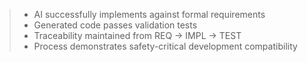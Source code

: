 > - AI successfully implements against formal requirements
> - Generated code passes validation tests
> - Traceability maintained from REQ → IMPL → TEST
> - Process demonstrates safety-critical development compatibility
